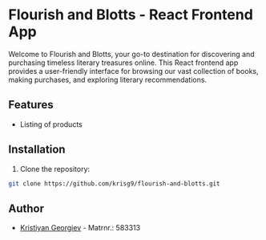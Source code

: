 # Flourish and Blotts - React Frontend App

Welcome to Flourish and Blotts, your go-to destination for discovering and purchasing timeless literary treasures online. This React frontend app provides a user-friendly interface for browsing our vast collection of books, making purchases, and exploring literary recommendations.

## Features

- Listing of products

## Installation

1. Clone the repository:

```bash
git clone https://github.com/krisg9/flourish-and-blotts.git
```

## Author

- [Kristiyan Georgiev](https://github.com/krisg9) - Matrnr.: 583313

